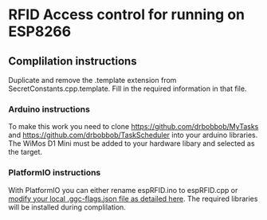 # RFID Access control for running on ESP8266

## Complilation instructions

Duplicate and remove the .template extension from SecretConstants.cpp.template. Fill in the required information in that file.

### Arduino instructions

To make this work you need to clone https://github.com/drbobbob/MyTasks and https://github.com/drbobbob/TaskScheduler into your arduino libraries. The WiMos D1 Mini must be added to your hardware libary and selected as the target.

### PlatformIO instructions

With PlatformIO you can either rename espRFID.ino to espRFID.cpp or [modify your local .ggc-flags.json file as detailed here](https://docs.platformio.org/en/latest/ide/atom.html#force-arduino-file-as-c). The required libraries will be installed during complilation.
